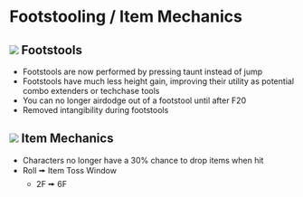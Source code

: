 # Footstooling / Item Mechanics

## ![](../images/SmashBall.png) Footstools
- Footstools are now performed by pressing taunt instead of jump
- Footstools have much less height gain, improving their utility as potential combo extenders or techchase tools
- You can no longer airdodge out of a footstool until after F20
- Removed intangibility during footstools

## ![](../images/SmashBall.png) Item Mechanics
- Characters no longer have a 30% chance to drop items when hit
- Roll 🠚 Item Toss Window
  - 2F 🠚 6F

<script src="../arrow.js">
</script>